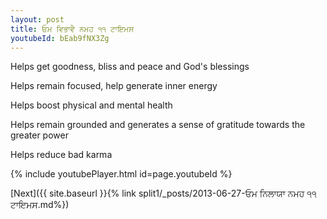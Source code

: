 ```yaml
---
layout: post
title: ਓਮ ਵਿਭਾਵੈ ਨਮਹ ੧੧ ਟਾਇਮਸ
youtubeId: bEab9fNX3Zg
---
```

 
 
Helps get goodness, bliss and peace and God's blessings
 
Helps remain focused, help generate inner energy 
 
Helps boost physical and mental health 
 
Helps remain grounded and generates a sense of gratitude towards the greater power 
 
Helps reduce bad karma
 
 
 
 


{% include youtubePlayer.html id=page.youtubeId %}
 
[Next]({{ site.baseurl }}{% link  split1/_posts/2013-06-27-ਓਮ ਨਿਲਾਯਾ ਨਮਹ ੧੧ ਟਾਇਮਸ.md%})
 
